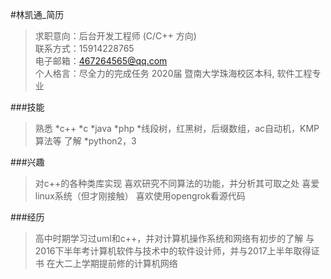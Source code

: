 #林凯通_简历
> 求职意向：后台开发工程师 (C/C++ 方向)       
> 联系方式：15914228765     
> 电子邮箱：467264565@qq.com     
> 个人格言：尽全力的完成任务
   > 2020届
   > 暨南大学珠海校区本科, 软件工程专业
 
###技能
  > 熟悉
   *c++
   *c
   *java
   *php
   *线段树，红黑树，后缀数组，ac自动机，KMP算法等
  >了解
   *python2，3


###兴趣
  >对c++的各种类库实现
  >喜欢研究不同算法的功能，并分析其可取之处
  >喜爱linux系统（但才刚接触）
  >喜欢使用opengrok看源代码

###经历
  >高中时期学习过uml和c++，并对计算机操作系统和网络有初步的了解
  >与2016下半年考计算机软件与技术中的软件设计师，并与2017上半年取得证书
  >在大二上学期提前修的计算机网络

